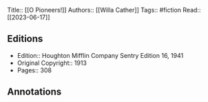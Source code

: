 Title:: [[O Pioneers!]]
Authors:: [[Willa Cather]]
Tags:: #fiction 
Read:: [[2023-06-17]]


## Editions
- Edition:: Houghton Mifflin Company Sentry Edition 16, 1941
- Original Copyright:: 1913
- Pages:: 308

## Annotations

